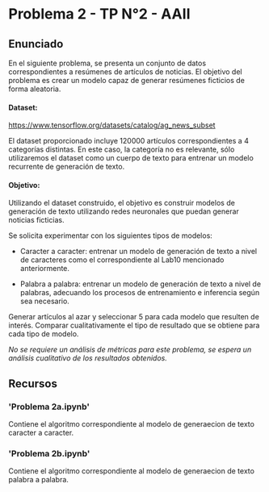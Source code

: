 # Problema 2 - TP N°2 - AAII

## **Enunciado**
En el siguiente problema, se presenta un conjunto de datos correspondientes a resúmenes de artículos de noticias. El objetivo del problema es crear un modelo capaz de generar resúmenes ficticios de forma aleatoria.

#### Dataset:
https://www.tensorflow.org/datasets/catalog/ag_news_subset

El dataset proporcionado incluye 120000 artículos correspondientes a 4 categorías distintas. En este caso, la categoría no es relevante, sólo utilizaremos el dataset como un cuerpo de texto para entrenar un modelo recurrente de generación de texto.

#### Objetivo:
Utilizando el dataset construido, el objetivo es construir modelos de generación de texto utilizando redes neuronales que puedan generar noticias ficticias.

Se solicita experimentar con los siguientes tipos de modelos:

* Caracter a caracter: entrenar un modelo de generación de texto a nivel de caracteres como el correspondiente al Lab10 mencionado anteriormente.

* Palabra a palabra: entrenar un modelo de generación de texto a nivel de palabras, adecuando los procesos de entrenamiento e inferencia según sea necesario.
  
Generar artículos al azar y seleccionar 5 para cada modelo que resulten de interés. Comparar cualitativamente el tipo de resultado que se obtiene para cada tipo de modelo.

*No se requiere un análisis de métricas para este problema, se espera un análisis cualitativo de los resultados obtenidos.*

## **Recursos**
### 'Problema 2a.ipynb'
Contiene el algoritmo correspondiente al modelo de generaecion de texto caracter a caracter.

### 'Problema 2b.ipynb'
Contiene el algoritmo correspondiente al modelo de generaecion de texto palabra a palabra.
